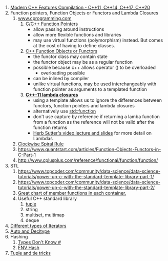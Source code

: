1. [Modern C++ Features Compilation - C\++11, C\++14, C\++17, C\++20](https://github.com/AnthonyCalandra/modern-cpp-features)
2. Function pointers, Function Objects or Functors and Lambda Closures
    1. www.cprogramming.com
        1. [C/C\++ Function Pointers](https://www.cprogramming.com/tutorial/function-pointers.html) 
            - allow passing around instructions
            - allow more flexible functions and libraries
            - may use virtual functions (polymorphism) instead. But comes at the cost of having to define classes.
        2. [C++ Function Objects or Functors](https://www.cprogramming.com/tutorial/functors-function-objects-in-c++.html) 
            - the functor class may contain state
            - the functor object may be as a regular function
            - possible because c++ allows operator () to be overloaded
                - overloading possible
            - can be inlined by compiler
            - unlike virtual functions, may be used interchangeably with function pointer as arguments to a templated function
        3. **[C++\-11 lambda closures](https://www.cprogramming.com/c++11/c++11-lambda-closures.html)**
            - using a template allows us to ignore the differences between functors, function pointers and lambda closures
            - alternatively use [std::function](http://www.cplusplus.com/reference/functional/function/function/)
            - don't use capture by reference if returning a lamba function from a function as the reference will not be valid after the function returns
            -  [Herb Sutter's video lecture and slides](https://nwcpp.org/may-2011.html) for more detail on Lambdas
    2. [Clockwise Spiral Rule](http://c-faq.com/decl/spiral.anderson.html)
    3. https://www.quantstart.com/articles/Function-Objects-Functors-in-C-Part-1 
    3. http://www.cplusplus.com/reference/functional/function/function/ 
3. STL
    1.  https://www.topcoder.com/community/data-science/data-science-tutorials/power-up-c-with-the-standard-template-library-part-1/
    2.  https://www.topcoder.com/community/data-science/data-science-tutorials/power-up-c-with-the-standard-template-library-part-2/
    3.  [Great chart of member functions in each container.](http://www.cplusplus.com/reference/stl/)
    4. Useful C++ standard library
        1. [tuple](http://www.cplusplus.com/reference/tuple/tuple/)
        2. string
        3. multiset, multimap
        4. deque
4.  [Different types of Iterators](http://www.cplusplus.com/reference/iterator/)
5.  [Auto and Decltype](https://www.cprogramming.com/c++11/c++11-auto-decltype-return-value-after-function.html)
6.  Hashing
    1. [Types Don't Know #](http://www.open-std.org/jtc1/sc22/wg21/docs/papers/2014/n3980.html)
    2. [FNV Hash](http://www.isthe.com/chongo/tech/comp/fnv/index.html)
7. [Tuple and tie tricks](http://bajamircea.github.io/coding/cpp/2017/03/10/std-tie.html)

